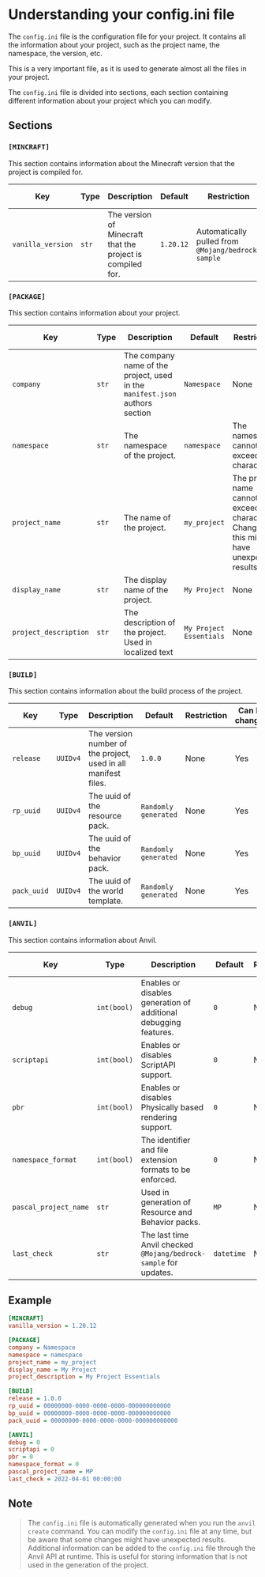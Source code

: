 # Understanding your config.ini file

The `config.ini` file is the configuration file for your project. It contains all the information about your project, such as the project name, the namespace, the version, etc.

This is a very important file, as it is used to generate almost all the files in your project.

The `config.ini` file is divided into sections, each section containing different information about your project which you can modify.

## Sections

### `[MINCRAFT]`

This section contains information about the Minecraft version that the project is compiled for.

| Key | Type | Description | Default | Restriction | Can be changed |
| --- | ---- | ----------- | ------- | ----------- | -------------- |
| `vanilla_version` | `str` | The version of Minecraft that the project is compiled for. | `1.20.12` | Automatically pulled from `@Mojang/bedrock-sample` | Unnecessary |

### `[PACKAGE]`

This section contains information about your project.

| Key | Type | Description | Default | Restriction | Can be changed |
| --- | ---- | ----------- | ------- | ----------- | -------------- |
| `company` | `str` | The company name of the project, used in the `manifest.json` authors section | `Namespace` | None | Yes |
| `namespace` | `str`| The namespace of the project. | `namespace` | The namespace cannot exceed 8 characters. | Not advised |
| `project_name` | `str` | The name of the project. | `my_project` | The project name cannot exceed 16 characters. Changing this might have unexpected results. | Not advised |
| `display_name` | `str` | The display name of the project. | `My Project` | None | Yes |
| `project_description` | `str` | The description of the project. Used in localized text | `My Project Essentials` | None | Yes |

### `[BUILD]`

This section contains information about the build process of the project.

| Key | Type | Description | Default | Restriction | Can be changed |
| --- | ---- | ----------- | ------- | ----------- | -------------- |
| `release` | `UUIDv4` | The version number of the project, used in all manifest files. | `1.0.0` | None | Yes |
| `rp_uuid` | `UUIDv4` | The uuid of the resource pack. | `Randomly generated` | None | Yes |
| `bp_uuid` | `UUIDv4` | The uuid of the behavior pack. | `Randomly generated` | None | Yes |
| `pack_uuid` | `UUIDv4` | The uuid of the world template. | `Randomly generated` | None | Yes |

### `[ANVIL]`

This section contains information about Anvil.

| Key | Type | Description | Default | Restriction | Can be changed |
| --- | ---- | ----------- | ------- | ----------- | -------------- |
| `debug` | `int(bool)` | Enables or disables generation of additional debugging features. | `0` | None | Yes |
| `scriptapi` | `int(bool)` | Enables or disables ScriptAPI support. | `0` | None | Yes |
| `pbr` | `int(bool)` | Enables or disables Physically based rendering support. | `0` | None | Yes |
| `namespace_format` | `int(bool)` | The identifier and file extension formats to be enforced. | `0` | None | Yes |
| `pascal_project_name` | `str` | Used in generation of Resource and Behavior packs. | `MP` | None | Yes |
| `last_check` | `str` | The last time Anvil checked `@Mojang/bedrock-sample` for updates. | `datetime` | None | Not advised |

## Example

```ini
[MINCRAFT]
vanilla_version = 1.20.12

[PACKAGE]
company = Namespace
namespace = namespace
project_name = my_project
display_name = My Project
project_description = My Project Essentials

[BUILD]
release = 1.0.0
rp_uuid = 00000000-0000-0000-0000-000000000000
bp_uuid = 00000000-0000-0000-0000-000000000000
pack_uuid = 00000000-0000-0000-0000-000000000000

[ANVIL]
debug = 0
scriptapi = 0
pbr = 0
namespace_format = 0
pascal_project_name = MP
last_check = 2022-04-01 00:00:00
```


## Note
> The `config.ini` file is automatically generated when you run the `anvil create` command. You can modify the `config.ini` file at any time, but be aware that some changes might have unexpected results.
> Additional information can be added to the `config.ini` file through the Anvil API at runtime. This is useful for storing information that is not used in the generation of the project.


